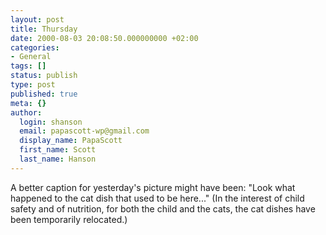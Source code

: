 ```yaml
---
layout: post
title: Thursday
date: 2000-08-03 20:08:50.000000000 +02:00
categories:
- General
tags: []
status: publish
type: post
published: true
meta: {}
author:
  login: shanson
  email: papascott-wp@gmail.com
  display_name: PapaScott
  first_name: Scott
  last_name: Hanson
---
```

<p>A better caption for yesterday's picture might have been: "Look what happened to the cat dish that used to be here..." (In the interest of child safety and of nutrition, for both the child and the cats, the cat dishes have been temporarily relocated.)</p>
